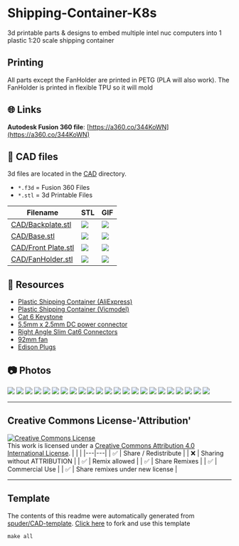 
# Shipping-Container-K8s

3d printable parts & designs to embed multiple intel nuc computers into 1 plastic 1:20 scale shipping container

## Printing

All parts except the FanHolder are printed in PETG (PLA will also work).
The FanHolder is printed in flexible TPU so it will mold 



## :globe_with_meridians: Links


**Autodesk Fusion 360 file**: [https://a360.co/344KoWN](https://a360.co/344KoWN)


## :triangular_ruler: CAD files

3d files are located in the [CAD](./CAD) directory.
- `*.f3d` = Fusion 360 Files
- `*.stl` = 3d Printable Files

| Filename | STL | GIF | 
| --- | --- | --- | 
| [CAD/Backplate.stl](./CAD%2FBackplate.stl) | ![](./CAD%2FBackplate.stl.png) | ![](./CAD%2FBackplate.stl.gif) | 
| [CAD/Base.stl](./CAD%2FBase.stl) | ![](./CAD%2FBase.stl.png) | ![](./CAD%2FBase.stl.gif) | 
| [CAD/Front Plate.stl](./CAD%2FFront%20Plate.stl) | ![](./CAD%2FFront%20Plate.stl.png) | ![](./CAD%2FFront%20Plate.stl.gif) | 
| [CAD/FanHolder.stl](./CAD%2FFanHolder.stl) | ![](./CAD%2FFanHolder.stl.png) | ![](./CAD%2FFanHolder.stl.gif) | 

## :notebook: Resources
- [Plastic Shipping Container (AliExpress)](https://www.aliexpress.com/item/1005001604891498.html?spm=a2g0o.productlist.0.0.2d5163bcp5OUN7&algo_pvid=c77774b4-caca-4aa1-95c4-54176b63355e&algo_exp_id=c77774b4-caca-4aa1-95c4-54176b63355e-0&pdp_ext_f=%7B%22sku_id%22%3A%2212000016984381236%22%7D&pdp_pi=-1%3B43.91%3B-1%3B-1%400%3BUSD%3Bsearch-mainSearch)
- [Plastic Shipping Container (Vicmodel)](https://www.vicmodel.com/product-page/1-20-scale-shipping-container-scale-model)
- [Cat 6 Keystone](https://www.amazon.com/gp/product/B09F9C8DB1/ref=ppx_yo_dt_b_asin_title_o05_s00?ie=UTF8&psc=1)
- [5.5mm x 2.5mm DC power connector](https://www.amazon.com/gp/product/B08Z6WWGV7/ref=ppx_yo_dt_b_asin_title_o07_s00?ie=UTF8&psc=1)
- [Right Angle Slim Cat6 Connectors](https://www.amazon.com/gp/product/B076PKMQLH/ref=ppx_yo_dt_b_asin_title_o08_s00?ie=UTF8&psc=1)
- [92mm fan](https://www.amazon.com/gp/product/B00NMXE90E/ref=ppx_yo_dt_b_asin_title_o09_s00?ie=UTF8&psc=1)
- [Edison Plugs](https://www.amazon.com/gp/product/B078PFFL46/ref=ppx_yo_dt_b_asin_title_o09_s00?ie=UTF8&psc=1)

## :camera: Photos
![](photos%2FIMG_0865.jpeg)
![](photos%2FIMG_0780%202.jpeg)
![](photos%2FScreen%20Shot%202021-12-28%20at%202.15.23%20PM.png)
![](photos%2FIMG_0868.jpeg)
![](photos%2FIMG_1127.jpeg)
![](photos%2FIMG_1116.jpeg)
![](photos%2FIMG_0766.jpeg)
![](photos%2FIMG_1120.jpeg)
![](photos%2FIMG_1121.jpeg)
![](photos%2FIMG_1117.jpeg)
![](photos%2FIMG_1114.jpeg)
![](photos%2FIMG_1122.jpeg)
![](photos%2FIMG_1119.jpeg)
![](photos%2FIMG_1123.jpeg)
![](photos%2FIMG_1115.jpeg)
![](photos%2FIMG_1124.jpeg)
![](photos%2FIMG_0867.jpeg)
![](photos%2FIMG_0778%202.jpeg)
![](photos%2FIMG_1128.jpeg)
![](photos%2Fcropped)
![](photos%2FIMG_1129.jpeg)
![](photos%2FIMG_0866.jpeg)
![](photos%2FIMG_1125.jpeg)

---

## Creative Commons License-'Attribution'
<a rel="license" href="http://creativecommons.org/licenses/by/4.0/"><img alt="Creative Commons License" style="border-width:0" src="https://i.creativecommons.org/l/by/4.0/88x31.png" /></a><br />This work is licensed under a <a rel="license" href="http://creativecommons.org/licenses/by/4.0/">Creative Commons Attribution 4.0 International License</a>.
|  |  | 
|---|---|
| :white_check_mark: | Share / Redistribute | 
| :x: | Sharing without ATTRIBUTION |
| :white_check_mark: | Remix allowed | 
| :white_check_mark: | Share Remixes | 
| :white_check_mark: | Commercial Use | 
| :white_check_mark: | Share remixes under new license | 


---
## Template
The contents of this readme were automatically generated from [spuder/CAD-template](https://github.com/spuder/CAD-template). 
[Click here](https://github.com/spuder/CAD-template/generate) to fork and use this template

```
make all
```